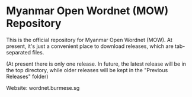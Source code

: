 # Myanmar Open Wordnet (MOW) Repository
This is the official repository for Myanmar Open Wordnet (MOW). At present, it's just a convenient place to download releases, which are tab-separated files.

(At present there is only one release. In future, the latest release will be in the top directory, while older releases will be kept in the "Previous Releases" folder)

Website: wordnet.burmese.sg

